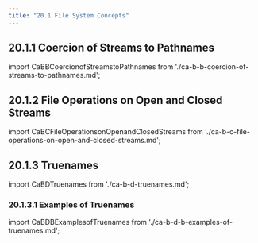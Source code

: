 ```yaml
---
title: "20.1 File System Concepts"
---
```


## 20.1.1 Coercion of Streams to Pathnames

import CaBBCoercionofStreamstoPathnames from './ca-b-b-coercion-of-streams-to-pathnames.md';
<CaBBCoercionofStreamstoPathnames />
## 20.1.2 File Operations on Open and Closed Streams

import CaBCFileOperationsonOpenandClosedStreams from './ca-b-c-file-operations-on-open-and-closed-streams.md';
<CaBCFileOperationsonOpenandClosedStreams />
## 20.1.3 Truenames

import CaBDTruenames from './ca-b-d-truenames.md';
<CaBDTruenames />
### 20.1.3.1 Examples of Truenames

import CaBDBExamplesofTruenames from './ca-b-d-b-examples-of-truenames.md';
<CaBDBExamplesofTruenames />

